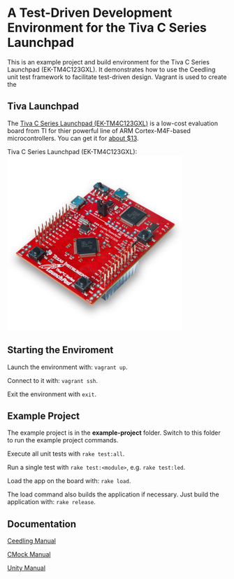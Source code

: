 # A Test-Driven Development Environment for the Tiva C Series Launchpad

This is an example project and build environment for the Tiva C Series Launchpad (EK-TM4C123GXL). It demonstrates how to use the Ceedling unit test framework to facilitate test-driven design. Vagrant is used to create the

## Tiva Launchpad

The [Tiva C Series Launchpad (EK-TM4C123GXL)](http://www.ti.com/ww/en/launchpad/launchpads-connected-ek-tm4c123gxl.html) is a low-cost evaluation board from TI for thier powerful line of ARM Cortex-M4F-based microcontrollers. You can get it for [about $13](https://store.ti.com/Tiva-C-LaunchPad.aspx).

Tiva C Series Launchpad (EK-TM4C123GXL):
<img src="launchpad-tivac.jpg" width="400">

## Starting the Enviroment

Launch the environment with: `vagrant up`.

Connect to it with: `vagrant ssh`.

Exit the environment with `exit`.

## Example Project

The example project is in the **example-project** folder. Switch to this folder to run the example project commands.

Execute all unit tests with `rake test:all`.

Run a single test with `rake test:<module>`, e.g. `rake test:led`.

Load the app on the board with: `rake load`.

The load command also builds the application if necessary. Just build the application with: `rake release`.

## Documentation

[Ceedling Manual](https://github.com/ThrowTheSwitch/Ceedling/blob/master/docs/CeedlingPacket.md)

[CMock Manual](https://github.com/ThrowTheSwitch/CMock/blob/master/docs/CMock_Summary.md)

[Unity Manual](https://github.com/ThrowTheSwitch/Unity/raw/master/docs/Unity%20Summary.pdf)
